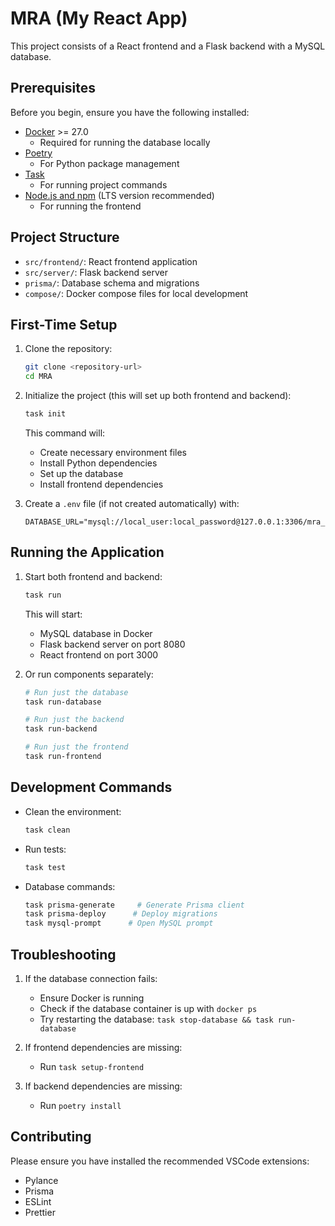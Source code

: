 # MRA (My React App)

This project consists of a React frontend and a Flask backend with a MySQL database.

## Prerequisites

Before you begin, ensure you have the following installed:

- [Docker](https://docs.docker.com/get-docker/) >= 27.0
  - Required for running the database locally
- [Poetry](https://python-poetry.org/docs/#installation)
  - For Python package management
- [Task](https://taskfile.dev/installation/)
  - For running project commands
- [Node.js and npm](https://nodejs.org/) (LTS version recommended)
  - For running the frontend

## Project Structure

- `src/frontend/`: React frontend application
- `src/server/`: Flask backend server
- `prisma/`: Database schema and migrations
- `compose/`: Docker compose files for local development

## First-Time Setup

1. Clone the repository:
   ```bash
   git clone <repository-url>
   cd MRA
   ```

2. Initialize the project (this will set up both frontend and backend):
   ```bash
   task init
   ```
   This command will:
   - Create necessary environment files
   - Install Python dependencies
   - Set up the database
   - Install frontend dependencies

3. Create a `.env` file (if not created automatically) with:
   ```
   DATABASE_URL="mysql://local_user:local_password@127.0.0.1:3306/mra_db"
   ```

## Running the Application

1. Start both frontend and backend:
   ```bash
   task run
   ```

   This will start:
   - MySQL database in Docker
   - Flask backend server on port 8080
   - React frontend on port 3000

2. Or run components separately:
   ```bash
   # Run just the database
   task run-database
   
   # Run just the backend
   task run-backend
   
   # Run just the frontend
   task run-frontend
   ```

## Development Commands

- Clean the environment:
  ```bash
  task clean
  ```

- Run tests:
  ```bash
  task test
  ```

- Database commands:
  ```bash
  task prisma-generate     # Generate Prisma client
  task prisma-deploy      # Deploy migrations
  task mysql-prompt      # Open MySQL prompt
  ```

## Troubleshooting

1. If the database connection fails:
   - Ensure Docker is running
   - Check if the database container is up with `docker ps`
   - Try restarting the database: `task stop-database && task run-database`

2. If frontend dependencies are missing:
   - Run `task setup-frontend`

3. If backend dependencies are missing:
   - Run `poetry install`

## Contributing

Please ensure you have installed the recommended VSCode extensions:
- Pylance
- Prisma
- ESLint
- Prettier
